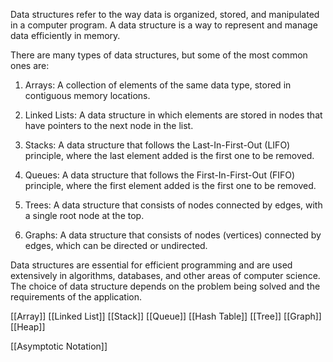 Data structures refer to the way data is organized, stored, and manipulated in a computer program. A data structure is a way to represent and manage data efficiently in memory.

There are many types of data structures, but some of the most common ones are:

1.  Arrays: A collection of elements of the same data type, stored in contiguous memory locations.
    
2.  Linked Lists: A data structure in which elements are stored in nodes that have pointers to the next node in the list.
    
3.  Stacks: A data structure that follows the Last-In-First-Out (LIFO) principle, where the last element added is the first one to be removed.
    
4.  Queues: A data structure that follows the First-In-First-Out (FIFO) principle, where the first element added is the first one to be removed.
    
5.  Trees: A data structure that consists of nodes connected by edges, with a single root node at the top.
    
6.  Graphs: A data structure that consists of nodes (vertices) connected by edges, which can be directed or undirected.
    

Data structures are essential for efficient programming and are used extensively in algorithms, databases, and other areas of computer science. The choice of data structure depends on the problem being solved and the requirements of the application.

[[Array]]
[[Linked List]]
[[Stack]]
[[Queue]]
[[Hash Table]]
[[Tree]]
[[Graph]]
[[Heap]]

[[Asymptotic Notation]]